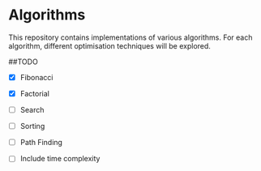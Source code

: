 # Algorithms 
This repository contains implementations of various algorithms. For each algorithm, different optimisation techniques will be explored. 

<!-- The following algorithms are to be implemented: 

1. Simple Recursive 
2. Backtracking 
3. Divide and conquer 
4. Dynamic Programming 
5. Greedy 
6. Branch and Bound
7. Brute Force 
8. Randomized  -->
##TODO 
- [x] Fibonacci
- [x] Factorial 
- [ ] Search
- [ ] Sorting 
- [ ] Path Finding

- [ ] Include time complexity

 
